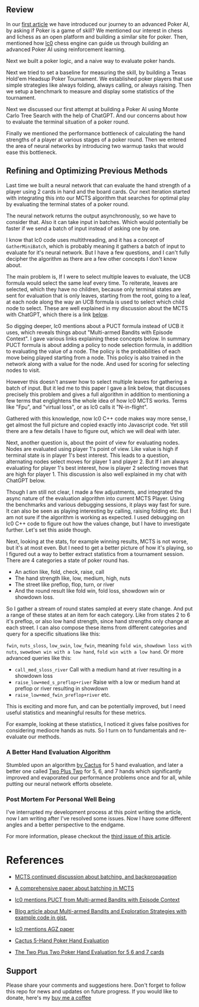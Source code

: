 ## Review 

In our [first article](STORY.md) we have introduced our journey to an advanced Poker AI, by asking if Poker is a game of skill? We mentioned our interest in chess and lichess as an open platform and building a similar site for poker. Then, mentioned how [lc0](https://lczero.org/) chess engine can guide us through building an advanced Poker AI using reinforcement learning.

Next we built a poker logic, and a naive way to evaluate poker hands.

Next we tried to set a baseline for measuring the skill, by building a Texas Hold'em Headsup Poker Tournament. We established poker players that use simple strategies like always folding, always calling, or always raising. Then we setup a benchmark to measure and display some statistics of the tournament.

Next we discussed our first attempt at building a Poker AI using Monte Carlo Tree Search with the help of ChatGPT. And our concerns about how to evaluate the terminal situation of a poker round.

Finally we mentioned the performance bottleneck of calculating the hand strengths of a player at various stages of a poker round. Then we entered the area of neural networks by introducing two warmup tasks that would ease this bottleneck.

## Refining and Optimizing Previous Methods

Last time we built a neural network that can evaluate the hand strength of a player using 2 cards in hand and the board cards. Our next iteration started with integrating this into our MCTS algorithm that searches for optimal play by evaluating the terminal states of a poker round.

The neural network returns the output asynchronously, so we have to consider that. Also it can take input in batches. Which would potentially be faster if we send a batch of input instead of asking one by one.

I know that lc0 code uses multithreading, and it has a concept of `GatherMiniBatch`, which is probably meaning it gathers a batch of input to evaluate for it's neural network. But I have a few questions, and I can't fully decipher the algorithm as there are a few other concepts I don't know about.

The main problem is, If I were to select multiple leaves to evaluate, the UCB formula would select the same leaf every time. To reiterate, leaves are selected, which they have no children, because only terminal states are sent for evaluation that is only leaves, starting from the root, going to a leaf, at each node along the way an UCB formula is used to select which child node to select. These are well explained in my discussion about the MCTS with ChatGPT, which there is a link [below](#interesting-chatgpt-conversations).

So digging deeper, lc0 mentions about a PUCT formula instead of UCB it uses, which reveals things about "Multi-armed Bandits with Episode Context". I gave various links explaining these concepts below. In summary PUCT formula is about adding a policy to node selection formula, in addition to evaluating the value of a node. The policy is the probabilities of each move being played starting from a node. This policy is also trained in the network along with a value for the node. And used for scoring for selecting nodes to visit.

However this doesn't answer how to select multiple leaves for gathering a batch of input. But it led me to this paper I gave a link below, that discusses precisely this problem and gives a full algorithm in addition to mentioning a few terms that englightens the whole idea of how lc0 MCTS works. Terms like "Fpu", and "virtual loss", or as lc0 calls it "N-in-flight".

Gathered with this knowledge, now lc0 C++ code makes way more sense, I get almost the full picture and copied exactly into Javascript code. Yet still there are a few details I have to figure out, which we will deal with later.

Next, another question is, about the point of view for evaluating nodes. Nodes are evaluated using player 1's point of view. Like value is high if terminal state is in player 1's best interest. This leads to a question, alternating nodes select moves for player 1 and player 2. But If I am always evaluating for player 1's best interest, how is player 2 selecting moves that are high for player 1. This discussion is also well explained in my chat with ChatGPT below.

Though I am still not clear, I made a few adjustments, and integrated the async nature of the evaluation algorithm into current MCTS Player. Using the benchmarks and various debugging sessions, it plays way fast for sure. It can also be seen as playing interesting by calling, raising folding etc. But I am not sure if the algorithm is working as expected. I used debugging on lc0 C++ code to figure out how the values change, but I have to investigate further. Let's set this aside though.

Next, looking at the stats, for example winning results, MCTS is not worse, but it's at most even. But I need to get a better picture of how it's playing, so I figured out a way to better extract statistics from a tournament session. There are 4 categories a state of poker round has. 
- An action like, fold, check, raise, call
- The hand strength like, low, medium, high, nuts
- The street like preflop, flop, turn, or river
- And the round result like fold win, fold loss, showdown win or showdown loss.

So I gather a stream of round states sampled at every state change. And put a range of these states at an item for each category. Like from states 2 to 6 it's preflop, or also low hand strength, since hand strengths only change at each street. I can also compose these items from different categories and query for a specific situations like this:

`fwin`, `nuts_sloss`, `low_swin`, `low_fwin`, meaning `fold win`, `showdown loss with nuts`, `swowdown win with a low hand`, `fold win with a low hand`. Or more advanced queries like this:

- `call_med_sloss_river` Call with a medium hand at river resulting in a showdown loss
- `raise_low+med_s_preflop+river` Raise with a low or medium hand at preflop or river resulting in showdown
- `raise_low+med_fwin_preflop+river` etc.

This is exciting and more fun, and can be potentially improved, but I need useful statistics and meaningful results for these metrics.

For example, looking at these statistics, I noticed it gives false positives for considering mediocre hands as nuts. So I turn on to fundamentals and re-evaluate our methods.

### A Better Hand Evaluation Algorithm

Stumbled upon an algorithm [by Cactus](http://suffe.cool/poker/evaluator.html) for 5 hand evaluation, and later a better one called [Two Plus Two](https://www.codingthewheel.com/archives/poker-hand-evaluator-roundup/) for 5, 6, and 7 hands which significantly improved and evaporated our performance problems once and for all, while putting our neural network efforts obselete.


### Post Mortem For Personal Well Being

I've interrupted my development process at this point writing the article, now I am writing after I've resolved some issues. Now I have some different angles and a better perspective to the endgame.

For more information, please checkout the [third issue of this article](STORY3.md).

# References

- [MCTS continued discussion about batching, and backpropagation](https://chat.openai.com/share/4ebf290b-bd22-4b6f-9813-72493055c887)
- [A comprehensive paper about batching in MCTS](https://ludii.games/citations/ARXIV2021-1.pdf)
- [lc0 mentions PUCT from Multi-armed Bandits with Episode Context](https://citeseerx.ist.psu.edu/viewdoc/download?doi=10.1.1.172.9450&rep=rep1&type=pdf)
- [Blog article about Multi-armed Bandits and Exploration Strategies with example code in gist.](https://sudeepraja.github.io/Bandits/)
- [lc0 mentions AGZ paper](https://www.deepmind.com/blog/alphago-zero-starting-from-scratch)

- [Cactus 5-Hand Poker Hand Evaluation](http://suffe.cool/poker/evaluator.html)
- [The Two Plus Two Poker Hand Evaluation for 5 6 and 7 cards](https://www.codingthewheel.com/archives/poker-hand-evaluator-roundup/)

## Support

Please share your comments and suggestions here.
Don't forget to follow this repo for news and updates on future progress.
If you would like to donate, here's my [buy me a coffee](https://www.buymeacoffee.com/eguneys)

